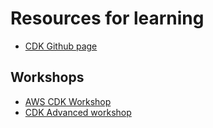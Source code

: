# Resources for learning

- [CDK Github page](https://github.com/aws/aws-cdk)

## Workshops
- [AWS CDK Workshop](https://cdkworkshop.com/)
- [CDK Advanced workshop](https://catalog.us-east-1.prod.workshops.aws/workshops/d93fec4c-fb0f-4813-ac90-758cb5527f2f/en-US/)
